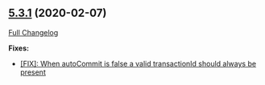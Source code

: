 ## [5.3.1](https://ugate.github.io/sqler/tree/v5.3.1) (2020-02-07)
[Full Changelog](https://ugate.github.io/sqler/compare/v5.3.0...v5.3.1)


__Fixes:__
* [[FIX]: When autoCommit is false a valid transactionId should always be present](https://ugate.github.io/sqler/commit/72fa016aa73953abcd84e7630af7659223f1fe24)